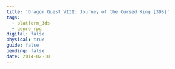 ```yaml
---
title: 'Dragon Quest VIII: Journey of the Cursed King [3DS]'
tags:
  - platform_3ds
  - genre_rpg
digital: false
physical: true
guide: false
pending: false
date: 2014-02-10
---
```

